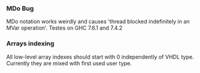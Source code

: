 ### MDo Bug

MDo notation works weirdly and causes 'thread blocked indefinitely in an MVar
operation'. Testes on GHC 7.6.1 and 7.4.2

### Arrays indexing

All low-level array indexes should start with 0 independently
of VHDL type. Currently they are mixed with first used user type.
